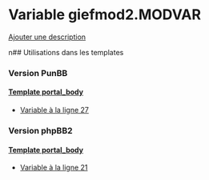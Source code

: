 # Variable giefmod2.MODVAR
[Ajouter une description](https://fa-tvars.appspot.com/giefmod2.MODVAR)

n## Utilisations dans les templates

### Version PunBB

#### [Template portal_body](punbb/portal_body.md)
* [Variable à la ligne 27](../punbb/portal_body.tpl#L27)

### Version phpBB2

#### [Template portal_body](subsilver/portal_body.md)
* [Variable à la ligne 21](../subsilver/portal_body.tpl#L21)